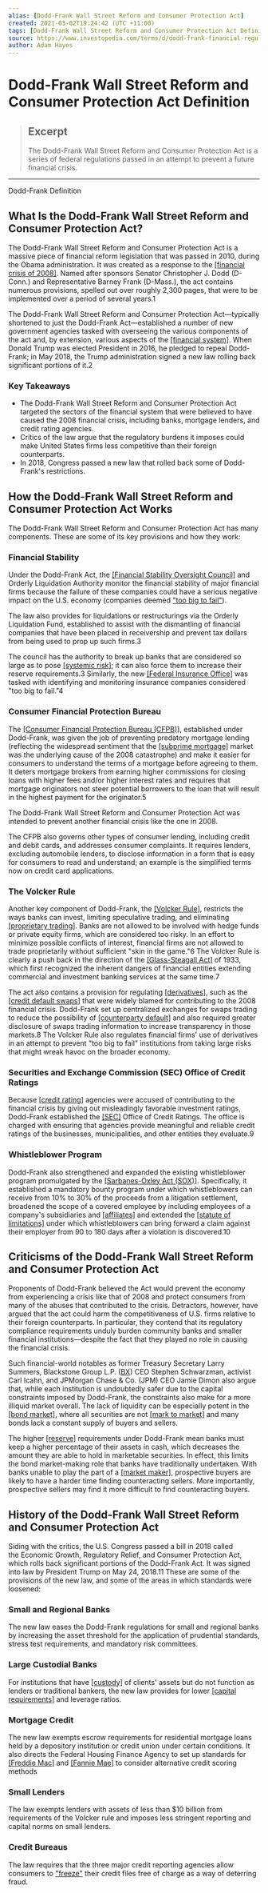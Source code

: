 ```yaml
---
alias: [Dodd-Frank Wall Street Reform and Consumer Protection Act]
created: 2021-03-02T19:24:42 (UTC +11:00)
tags: [Dodd-Frank Wall Street Reform and Consumer Protection Act Definition, Dodd-Frank Definition]
source: https://www.investopedia.com/terms/d/dodd-frank-financial-regulatory-reform-bill.asp
author: Adam Hayes
---
```


# Dodd-Frank Wall Street Reform and Consumer Protection Act Definition

> ## Excerpt
> The Dodd-Frank Wall Street Reform and Consumer Protection Act is a series of federal regulations passed in an attempt to prevent a future financial crisis.

---

Dodd-Frank Definition
## What Is the Dodd-Frank Wall Street Reform and Consumer Protection Act?

The Dodd-Frank Wall Street Reform and Consumer Protection Act is a massive piece of financial reform legislation that was passed in 2010, during the Obama administration. It was created as a response to the [[financial crisis of 2008]](https://www.investopedia.com/articles/economics/09/financial-crisis-review.asp). Named after sponsors Senator Christopher J. Dodd (D-Conn.) and Representative Barney Frank (D-Mass.), the act contains numerous provisions, spelled out over roughly 2,300 pages, that were to be implemented over a period of several years.1

The Dodd-Frank Wall Street Reform and Consumer Protection Act—typically shortened to just the Dodd-Frank Act—established a number of new government agencies tasked with overseeing the various components of the act and, by extension, various aspects of the [[financial system]](https://www.investopedia.com/terms/f/financial-system.asp). When Donald Trump was elected President in 2016, he pledged to repeal Dodd-Frank; in May 2018, the Trump administration signed a new law rolling back significant portions of it.2

### Key Takeaways

-   The Dodd-Frank Wall Street Reform and Consumer Protection Act targeted the sectors of the financial system that were believed to have caused the 2008 financial crisis, including banks, mortgage lenders, and credit rating agencies.
-   Critics of the law argue that the regulatory burdens it imposes could make United States firms less competitive than their foreign counterparts.
-   In 2018, Congress passed a new law that rolled back some of Dodd-Frank's restrictions.

## How the Dodd-Frank Wall Street Reform and Consumer Protection Act Works

The Dodd-Frank Wall Street Reform and Consumer Protection Act has many components. These are some of its key provisions and how they work:

### Financial Stability

Under the Dodd-Frank Act, the [[Financial Stability Oversight Council]](https://www.investopedia.com/terms/f/financial-stability-oversight-council.asp) and Orderly Liquidation Authority monitor the financial stability of major financial firms because the failure of these companies could have a serious negative impact on the U.S. economy (companies deemed ["too big to fail"](https://www.investopedia.com/terms/t/too-big-to-fail.asp)).

The law also provides for liquidations or restructurings via the Orderly Liquidation Fund, established to assist with the dismantling of financial companies that have been placed in receivership and prevent tax dollars from being used to prop up such firms.3

The council has the authority to break up banks that are considered so large as to pose [[systemic risk]](https://www.investopedia.com/terms/s/systemic-risk.asp); it can also force them to increase their reserve requirements.3 Similarly, the new [[Federal Insurance Office]](https://www.investopedia.com/terms/f/federal-insurance-office.asp) was tasked with identifying and monitoring insurance companies considered "too big to fail."4

### Consumer Financial Protection Bureau

The [[Consumer Financial Protection Bureau (CFPB)]](https://www.investopedia.com/terms/c/consumer-financial-protection-bureau-cfpb.asp), established under Dodd-Frank, was given the job of preventing predatory mortgage lending (reflecting the widespread sentiment that the [[subprime mortgage]](https://www.investopedia.com/terms/s/subprime_mortgage.asp) market was the underlying cause of the 2008 catastrophe) and make it easier for consumers to understand the terms of a mortgage before agreeing to them. It deters mortgage brokers from earning higher commissions for closing loans with higher fees and/or higher interest rates and requires that mortgage originators not steer potential borrowers to the loan that will result in the highest payment for the originator.5

The Dodd-Frank Wall Street Reform and Consumer Protection Act was intended to prevent another financial crisis like the one in 2008.

The CFPB also governs other types of consumer lending, including credit and debit cards, and addresses consumer complaints. It requires lenders, excluding automobile lenders, to disclose information in a form that is easy for consumers to read and understand; an example is the simplified terms now on credit card applications.

### The Volcker Rule

Another key component of Dodd-Frank, the [[Volcker Rule]](https://www.investopedia.com/terms/v/volcker-rule.asp), restricts the ways banks can invest, limiting speculative trading, and eliminating [[proprietary trading]](https://www.investopedia.com/terms/p/proprietarytrading.asp). Banks are not allowed to be involved with hedge funds or private equity firms, which are considered too risky. In an effort to minimize possible conflicts of interest, financial firms are not allowed to trade proprietarily without sufficient "skin in the game."6 The Volcker Rule is clearly a push back in the direction of the [[Glass-Steagall Act]](https://www.investopedia.com/terms/g/glass_steagall_act.asp) of 1933, which first recognized the inherent dangers of financial entities extending commercial and investment banking services at the same time.7

The act also contains a provision for regulating [[derivatives]](https://www.investopedia.com/terms/d/derivative.asp), such as the [[credit default swaps]](https://www.investopedia.com/terms/c/creditdefaultswap.asp) that were widely blamed for contributing to the 2008 financial crisis. Dodd-Frank set up centralized exchanges for swaps trading to reduce the possibility of [[counterparty default]](https://www.investopedia.com/terms/c/counterpartyrisk.asp) and also required greater disclosure of swaps trading information to increase transparency in those markets.8 The Volcker Rule also regulates financial firms' use of derivatives in an attempt to prevent "too big to fail" institutions from taking large risks that might wreak havoc on the broader economy.

### Securities and Exchange Commission (SEC) Office of Credit Ratings

Because [[credit rating]](https://www.investopedia.com/terms/c/creditrating.asp) agencies were accused of contributing to the financial crisis by giving out misleadingly favorable investment ratings, Dodd-Frank established the [[SEC]](https://www.investopedia.com/terms/s/sec.asp) Office of Credit Ratings. The office is charged with ensuring that agencies provide meaningful and reliable credit ratings of the businesses, municipalities, and other entities they evaluate.9

### Whistleblower Program

Dodd-Frank also strengthened and expanded the existing whistleblower program promulgated by the [[Sarbanes-Oxley Act (SOX)]](https://www.investopedia.com/terms/s/sarbanesoxleyact.asp). Specifically, it established a mandatory bounty program under which whistleblowers can receive from 10% to 30% of the proceeds from a litigation settlement, broadened the scope of a covered employee by including employees of a company's subsidiaries and [[affiliates]](https://www.investopedia.com/terms/a/affiliate.asp) and extended the [[statute of limitations]](https://www.investopedia.com/terms/s/statute-of-limitations.asp) under which whistleblowers can bring forward a claim against their employer from 90 to 180 days after a violation is discovered.10

## Criticisms of the Dodd-Frank Wall Street Reform and Consumer Protection Act

Proponents of Dodd-Frank believed the Act would prevent the economy from experiencing a crisis like that of 2008 and protect consumers from many of the abuses that contributed to the crisis. Detractors, however, have argued that the act could harm the competitiveness of U.S. firms relative to their foreign counterparts. In particular, they contend that its regulatory compliance requirements unduly burden community banks and smaller financial institutions—despite the fact that they played no role in causing the financial crisis.

Such financial-world notables as former Treasury Secretary Larry Summers, Blackstone Group L.P. ([BX](https://www.investopedia.com/markets/quote?tvwidgetsymbol=bx)) CEO Stephen Schwarzman, activist Carl Icahn, and JPMorgan Chase & Co. (JPM) CEO Jamie Dimon also argue that, while each institution is undoubtedly safer due to the capital constraints imposed by Dodd-Frank, the constraints also make for a more illiquid market overall. The lack of liquidity can be especially potent in the [[bond market]](https://www.investopedia.com/terms/b/bondmarket.asp), where all securities are not [[mark to market]](https://www.investopedia.com/terms/m/marktomarket.asp) and many bonds lack a constant supply of buyers and sellers.

The higher [[reserve]](https://www.investopedia.com/terms/b/bank-reserve.asp) requirements under Dodd-Frank mean banks must keep a higher percentage of their assets in cash, which decreases the amount they are able to hold in marketable securities. In effect, this limits the bond market-making role that banks have traditionally undertaken. With banks unable to play the part of a [[market maker]](https://www.investopedia.com/terms/m/marketmaker.asp), prospective buyers are likely to have a harder time finding counteracting sellers. More importantly, prospective sellers may find it more difficult to find counteracting buyers.

## History of the Dodd-Frank Wall Street Reform and Consumer Protection Act

Siding with the critics, the U.S. Congress passed a bill in 2018 called the Economic Growth, Regulatory Relief, and Consumer Protection Act, which rolls back significant portions of the Dodd-Frank Act. It was signed into law by President Trump on May 24, 2018.11 These are some of the provisions of the new law, and some of the areas in which standards were loosened:

### Small and Regional Banks

The new law eases the Dodd-Frank regulations for small and regional banks by increasing the asset threshold for the application of prudential standards, stress test requirements, and mandatory risk committees.

### Large Custodial Banks

For institutions that have [[custody]](https://www.investopedia.com/terms/c/custodian.asp) of clients' assets but do not function as lenders or traditional bankers, the new law provides for lower [[capital requirements]](https://www.investopedia.com/terms/c/capitalrequirement.asp) and leverage ratios.

### Mortgage Credit

The new law exempts escrow requirements for residential mortgage loans held by a depository institution or credit union under certain conditions. It also directs the Federal Housing Finance Agency to set up standards for [[Freddie Mac]](https://www.investopedia.com/terms/f/freddiemac.asp) and [[Fannie Mae]](https://www.investopedia.com/articles/investing/091814/fannie-mae-what-it-does-and-how-it-operates.asp) to consider alternative credit scoring methods

### Small Lenders

The law exempts lenders with assets of less than $10 billion from requirements of the Volcker rule and imposes less stringent reporting and capital norms on small lenders.

### Credit Bureaus

The law requires that the three major credit reporting agencies allow consumers to ["freeze"](https://www.investopedia.com/terms/c/credit-freeze.asp) their credit files free of charge as a way of deterring fraud.
